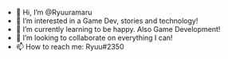 - 👋 Hi, I’m @Ryuuramaru
- 👀 I’m interested in a Game Dev, stories and technology!
- 🌱 I’m currently learning to be happy. Also Game Development!
- 💞️ I’m looking to collaborate on everything I can!
- 📫 How to reach me: Ryuu#2350

<!---
Ryuuramaru/Ryuuramaru is a ✨ special ✨ repository because its `README.md` (this file) appears on your GitHub profile.
You can click the Preview link to take a look at your changes.
--->
